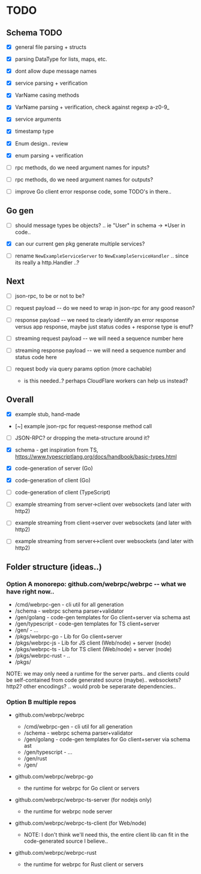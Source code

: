 TODO
====

## Schema TODO

- [x] general file parsing + structs
- [x] parsing DataType for lists, maps, etc.
- [x] dont allow dupe message names
- [x] service parsing + verification
- [x] VarName casing methods
- [x] VarName parsing + verification, check against regexp a-z0-9_
- [x] service arguments
- [x] timestamp type
- [x] Enum design.. review
- [x] enum parsing + verification
- [ ] rpc methods, do we need argument names for inputs?
- [ ] rpc methods, do we need argument names for outputs?
- [ ] improve Go client error response code, some TODO's in there..


## Go gen

- [ ] should message types be objects? .. ie "User" in schema -> *User in code..

- [x] can our current gen pkg generate multiple services?
- [ ] rename `NewExampleServiceServer` to `NewExampleServiceHandler` .. since its really a http.Handler  ..?


## Next

- [ ] json-rpc, to be or not to be?

- [ ] request payload -- do we need to wrap in json-rpc for any good reason?
- [ ] response payload -- we need to clearly identify an error response versus app response, maybe just status codes + response type is enuf?
- [ ] streaming request payload -- we will need a sequence number here
- [ ] streaming response payload -- we will need a sequence number and status code here

- [ ] request body via query params option (more cachable)
    * is this needed..? perhaps CloudFlare workers can help us instead?


## Overall

- [x] example stub, hand-made
- [~] example json-rpc for request-response method call
- [ ] JSON-RPC? or dropping the meta-structure around it?

- [x] schema - get inspiration from TS, https://www.typescriptlang.org/docs/handbook/basic-types.html

- [x] code-generation of server (Go)
- [x] code-generation of client (Go)
- [ ] code-generation of client (TypeScript)

- [ ] example streaming from server->client over websockets (and later with http2)
- [ ] example streaming from client->server over websockets (and later with http2)
- [ ] example streaming from server<->client over websockets (and later with http2)
 

## Folder structure (ideas..)

### Option A monorepo: github.com/webrpc/webrpc -- what we have right now..

* /cmd/webrpc-gen       - cli util for all generation
* /schema               - webrpc schema parser+validator
* /gen/golang           - code-gen templates for Go client+server via schema ast
* /gen/typescript       - code-gen templates for TS client+server
* /gen/<targetlang>     - ...
* /pkgs/webrpc-go       - Lib for Go client+server
* /pkgs/webrpc-js       - Lib for JS client (Web/node) + server (node)
* /pkgs/webrpc-ts       - Lib for TS client (Web/node) + server (node)
* /pkgs/webrpc-rust     - ..
* /pkgs/<targetlang>

NOTE: we may only need a runtime for the server parts..
and clients could be self-contained from code generated source (maybe).. websockets? http2? other encodings? .. would prob be seperarate dependencies..


### Option B multiple repos

* github.com/webrpc/webrpc
  * /cmd/webrpc-gen       - cli util for all generation
  * /schema               - webrpc schema parser+validator
  * /gen/golang           - code-gen templates for Go client+server via schema ast
  * /gen/typescript       - ...
  * /gen/rust
  * /gen/<targetlang>

* github.com/webrpc/webrpc-go
  * the runtime for webrpc for Go client or servers

* github.com/webrpc/webrpc-ts-server (for nodejs only)
  * the runtime for webrpc node server

* github.com/webrpc/webrpc-ts-client (for Web/node)
  * NOTE: I don't think we'll need this, the entire client lib can fit in the
    code-generated source I believe..

* github.com/webrpc/webrpc-rust
  * the runtime for webrpc for Rust client or servers


